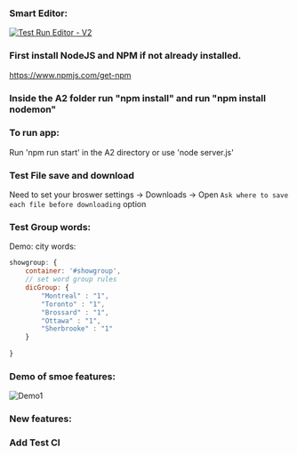 ### Smart Editor:
[![Test Run Editor - V2](https://github.com/BestBonBai/COMP-354/actions/workflows/testRun.yml/badge.svg)](https://github.com/BestBonBai/COMP-354/actions/workflows/testRun.yml)


### First install NodeJS and NPM if not already installed.
https://www.npmjs.com/get-npm

### Inside the A2 folder run "npm install" and run "npm install nodemon"

### To run app:
Run 'npm run start' in the A2 directory
or use 'node server.js'

### Test File save and download
Need to set your broswer settings -> Downloads -> Open `Ask where to save each file before downloading` option

### Test Group words:
Demo: city words:
```javascript
showgroup: {
    container: '#showgroup',
    // set word group rules
    dicGroup: {
        "Montreal" : "1",
        "Toronto" : "1",
        "Brossard" : "1",
        "Ottawa" : "1",
        "Sherbrooke" : "1"
    }
                    
}
````

### Demo of smoe features:
![Demo1](https://cdn.jsdelivr.net/gh/bestbonbai/bai_cdn@master/img/soen/demo3.gif)

### New features:

### Add Test CI